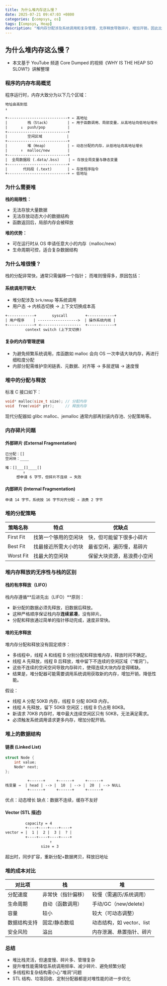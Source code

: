 ```yaml
---
title: 为什么堆内存这么慢？
date: 2025-07-21 09:47:03 +0800
categories: [compsys, os]
tags: [Compsys, Heap]
description: "堆内存分配涉及系统调用和复杂管理，无序释放导致碎片，增加开销，因此比栈内存慢很多。"
---
```

## 为什么堆内存这么慢？

- 本文基于 YouTube 频道 Core Dumped 的视频《WHY IS THE HEAP SO SLOW?》讲解整理

### 程序的内存布局概览

程序运行时，内存大致分为以下几个区域：

```txt
地址由高到低
↓

+---------------------------+ ← 高地址
|         栈（Stack）        | ← 用于函数调用、局部变量，从高地址向低地址增长
|      ↓  push/pop          |
+---------------------------+
|         空闲区域           |
+---------------------------+
|         堆（Heap）         | ← 动态分配的内存，从低地址向高地址增长
|      ↑  malloc/new        |
+---------------------------+
|  全局数据段 (.data/.bss)    | ← 存放全局变量与静态变量
+---------------------------+
|       代码段 (.text)       | ← 存放程序指令
+---------------------------+ ← 低地址
```

### 为什么需要堆

**栈的局限性：**

- 无法存放大量数据
- 无法存放动态大小的数据结构
- 函数返回后，局部内存会被释放

**堆的优势：**

- 可在运行时从 OS 申请任意大小的内存（malloc/new）
- 生命周期可控，适合复杂数据结构

### 为什么堆很慢？

栈的分配非常快，通常只需偏移一个指针； 而堆则慢得多，原因包括：

#### **系统调用开销大**

- 堆分配涉及 `brk/mmap` 等系统调用
- 用户态 → 内核态切换 → 上下文切换成本高

```txt
+------------+       syscall        +------------+
| 用户程序    | ------------------>  | 操作系统内核 |
+------------+ <------------------  +------------+
         context switch (上下文切换)
```

#### **复杂的内存管理逻辑**

- 为避免频繁系统调用，库函数如 malloc 会向 OS 一次申请大块内存，再进行细粒度分配
- 内部分配需维护空闲链表、元数据、对齐等 → 多层逻辑 → 速度慢

### 堆中的分配与释放

标准 C 接口如下：

```c
void* malloc(size_t size); // 分配内存
void  free(void* ptr);     // 释放内存
```

现代分配器如 glibc malloc、jemalloc 通常内部再封装内存池、分配策略等。

### 内存碎片问题

#### 外部碎片 (External Fragmentation)

```txt
已分配：[]
空闲块：____

堆：[]___[]____[]
        ↑
     想申请 6 字节，但碎片不连续 → 失败
```

#### 内部碎片 (Internal Fragmentation)

```txt
申请 14 字节，系统按 16 字节对齐分配 → 浪费 2 字节
```

### 堆的分配策略

| 策略名称  | 特点                 | 优缺点                     |
| --------- | -------------------- | -------------------------- |
| First Fit | 找第一个够用的空闲块 | 快，但可能留下很多小碎片   |
| Best Fit  | 找最接近所需大小的块 | 最省空闲，遍历慢，易碎片   |
| Worst Fit | 找最大的空闲块       | 保留大块资源，易浪费小空闲 |

### 堆内存释放的无序性与栈的区别

#### 栈的有序释放（LIFO）

栈内存遵循**后进先出（LIFO）**原则：

- 新分配的数据必须先释放，旧数据后释放。
- 这种严格顺序保证栈内存**连续紧凑**，没有碎片。
- 分配和释放通过简单的指针移动完成，速度非常快。

#### 堆的无序释放

堆内存分配和释放没有固定顺序：

- 多线程中，线程 A 和线程 B 分别分配和释放堆内存，释放时间不确定。
- 线程 A 先释放，线程 B 后释放，堆中留下不连续的空闲区域（“堆洞”）。
- 这些不连续的空闲空间导致内存碎片，使得连续大块内存变得稀缺。
- 结果是，堆分配器可能需要调用系统调用获取新的内存，增加开销，降低性能。

假设：

- 线程 A 分配 50KB 内存，线程 B 分配 80KB 内存。
- 线程 A 先释放，留下 50KB 空闲区；线程 B 仍占用 80KB。
- 新请求 70KB 内存时，堆中最大连续空闲区只有 50KB，无法满足需求。
- 必须触发系统调用请求更多内存，增加分配开销。

### 堆上的数据结构

#### 链表 (Linked List)

```cpp
struct Node {
    int value;
    Node* next;
};
```

```txt
          +------+     +------+     +------+
栈变量 →  | head | --> |  10  | --> |  20  | --> NULL
          +------+     +------+     +------+
```

优点：动态增长 缺点：数据不连续，缓存不友好

#### Vector (STL 描述)

```txt
         capacity = 4
         +----+----+----+----+
vector = |  1 |  2 |  3 |  ? |
         +----+----+----+----+
                    ↑
                size = 3
```

超出时，同步扩容，重新分配+数据拷贝，释放旧地址

### 堆的成本对比

| 对比项       | 栈                 | 堆                        |
| ------------ | ------------------ | ------------------------- |
| 分配速度     | 非常快（指针偏移） | 较慢（需遍历/系统调用）   |
| 生命周期     | 自动（函数调用）   | 手动/GC（new/delete）     |
| 容量         | 较小               | 较大（可动态调整）        |
| 数据结构支持 | 固定/静态数组      | 动态结构，如 vector、list |
| 安全风险     | 溢出               | 内存泄漏、悬置指针、碎片  |

### 总结

- 堆比栈灵活，但速度慢、碎片多、管理复杂
- 提升堆性能需降低系统调用频率、减少碎片、避免频繁分配
- 多线程和复杂结构需小心“堆洞”问题
- STL 结构、垃圾回收、定制分配器都是对堆性能的进一步优化
